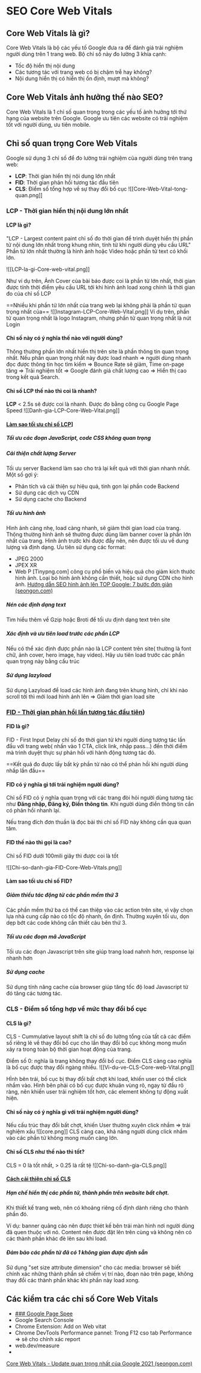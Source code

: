 # SEO Core Web Vitals

## Core Web Vitals là gì?
Core Web Vitals là bộ các yếu tố Google đưa ra để đánh giá trải nghiệm người dùng trên 1 trang web. Bộ chỉ số này đo lường 3 khía cạnh:
- Tốc độ hiển thị nội dung
- Các tương tác với trang web có bị chậm trễ hay không?
- Nội dung hiển thị có hiển thị ổn định, mượt mà không?
## Core Web Vitals ảnh hưởng thế nào SEO?
Core Web Vitals là 1 chỉ số quan trọng trong các yếu tố ảnh hưởng tới thứ hạng của website trên Google. Google ưu tiên các website có trải nghiệm tốt với người dùng, ưu tiên mobile. 
## Chỉ số quan trọng Core Web Vitals
Google sử dụng 3 chỉ số để đo lường trải nghiệm của người dùng trên trang web:
- **LCP**: Thời gian hiển thị nội dung lớn nhất 
- **FID**: Thời gian phản hồi tương tác đầu tiên
- **CLS**: Điểm số tổng hợp về sự thay đổi bố cục
![[Core-Web-Vital-tong-quan.png]]
### LCP - Thời gian hiển thị nội dung lớn nhất
#### LCP là gì?
"LCP - Largest content paint chỉ số đo thời gian để trình duyệt hiển thị phần tử nội dung lớn nhất trong khung nhìn, tính từ khi người dùng yêu cầu URL"
Phần tử lớn nhất thường là hình ảnh hoặc Video hoặc phần tử text có khối lớn.

![[LCP-la-gi-Core-web-vital.png]]

Như ví dụ trên, Ảnh Cover của bài báo được coi là phần từ lớn nhất, thời gian được tính thời điểm yêu cầu URL tới khi hình ảnh load xong chính là thời gian đo của chỉ số LCP

==Nhiều khi phần tử lớn nhất của trang web lại không phải là phần tử quan trọng nhất của==
![[Instagram-LCP-Core-Web-Vital.png]]
Ví dụ trên, phần tử quan trọng nhất là logo Instagram, nhưng phần tử quan trọng nhất là nút Login

#### Chỉ số này có ý nghĩa thế nào với người dùng?
Thông thường phần lớn nhất hiển thị trên site là phần thông tin quan trọng nhất. Nếu phần quan trọng nhất này được load nhanh => người dùng nhanh đọc được thông tin học tìm kiếm => Bounce Rate sẽ giảm, Time on-page tăng => Trải nghiệm tốt => Google đánh giá chất lượng cao => Hiển thị cao trong kết quả Search.

#### Chỉ số LCP thế nào thì coi là nhanh?
**LCP** < 2.5s  sẽ được coi là nhanh. Được đo bằng công cụ Google Page Speed
![[Danh-gia-LCP-Core-Web-Vital.png]]

#### [Làm sao tối ưu chỉ số LCP](https://web.dev/optimize-lcp/)]
##### Tối ưu các đoạn JavaScript, code CSS không quan trọng
##### Cải thiện chất lượng Server
   Tối ưu server Backend làm sao cho trả lại kết quả với thời gian nhanh nhất. Một số gợi ý:
   - Phân tích và cải thiện sự hiệu quả, tinh gọn lại phần code Backend
   - Sử dụng các dịch vụ CDN
   - Sử dụng cache cho Backend
   #####  Tối ưu hình ảnh
   Hình ảnh càng nhẹ, load càng nhanh, sẽ giảm thời gian load của trang. Thông thường hình ảnh sẽ thường được dùng làm banner cover là phần lớn nhất của trang. 
   Hình ảnh trước khi được đẩy nên, nên được tối ưu về dung lượng và định dạng. Ưu tiên sử dụng các format:
   - JPEG 2000
   - JPEX XR
   - Web P
     [Tinypng.com] công cụ phổ biến và hiệu quả cho giảm kích thước hình ảnh. 
     Loại bỏ hình ảnh không cần thiết, hoặc sử dụng CDN cho hình ảnh.
     [Hướng dẫn SEO hình ảnh lên TOP Google: 7 bước đơn giản (seongon.com)](https://seongon.com/blog/seo/seo-hinh-anh.html)
##### Nén các định dạng text
   Tìm hiểu thêm về Gzip hoặc Broti để tối ưu định dạng text trên site
##### Xác định và ưu tiên load trước các phần LCP
   Nếu có thể xác định được phần nào là LCP content trên site( thường là font chữ, ảnh cover, hero image, hay video). Hãy ưu tiên load trước các phần quan trọng này bằng cấu trúc **<link rel="preload">**
##### Sử dụng lazyload
   Sử dụng Lazyload để load các hình ảnh đang trên khung hình, chỉ khi nào scroll tới thì mới load hình ảnh lên => Giảm thời gian load site
### [FID - Thời gian phản hồi lần tương tác đầu tiên](https://web.dev/optimize-fid/))
#### FID là gì?
FID - First Input Delay chỉ số đo thời gian từ khi người dùng tương tác lần đầu với trang web( nhấn vào 1 CTA, click link, nhập pass...) đến thời điểm mà trình duyệt thực sự phản hồi với hành động tương tác đó.

==Kết quả đo được lấy bất kỳ phần từ nào có thể phản hồi khi người dùng nhấp lần đầu==

#### FID có ý nghĩa gì tới trải nghiệm người dùng?
Chỉ số FID có ý nghĩa quan trọng với các trang đòi hỏi người dùng tương tác như **Đăng nhập, Đăng ký, Điền thông tin**. Khi người dùng điền thông tin cần có phản hồi nhanh lại. 

Nếu trang đích đơn thuần là đọc bài thì chỉ số FID này không cần qua quan tâm.

#### FID thế nào thì gọi là cao?
Chỉ số FID dưới 100mili giây thì được coi là tốt

![[Chi-so-danh-gia-FID-Core-Web-Vitals.png]]

#### Làm sao tối ưu chỉ số FID?
##### Giảm thiểu tác động từ các phần mềm thứ 3
Các phần mềm thứ ba có thể can thiệp vào các action trên site, vì vậy chọn lựa nhà cung cấp nào có tốc độ nhanh, ổn định. Thường xuyên tối ưu, dọn dẹp bớt các code không cần thiết cảu bên thứ 3.
##### Tối ưu các đoạn mã JavaScript
Tối ưu các đoạn Javascript trên site giúp trang load nahnh hơn, response lại nhanh hơn 
##### Sử dụng cache
Sử dụng tính năng cache của browser giúp tăng tốc độ load Javascript từ đó tăng các tương tác. 
### CLS - Điểm số tổng hợp về mức thay đổi bố cục
#### CLS là gì?
CLS - Cummulative layout shift là chỉ số đo lường tổng của tất cả các điểm số riêng lẻ về thay đổi bố cục cho lần thay đổi bố cục không mong muốn xảy ra trong toàn bộ thời gian hoạt động của trang.

Điểm số 0: nghĩa là trang không thay đổi bố cục. Điểm CLS càng cao nghĩa là bố cục được thay đổi ngàng nhiều.
![[Vi-du-ve-CLS-Core-web-Vital.png]]

HÌnh bên trái, bố cục bị thay đổi bất chợt khi load, khiến user có thể click nhầm vào. Hình bên phải có bố cục được khuân vùng rõ, ngay từ đầu rõ ràng, nên khiến user trải nghiệm tốt hơn, các element không tự động xuất hiện.

#### Chỉ số này có ý nghĩa gì với trải nghiệm người dùng?
Nếu cấu trúc thay đổi bất chợt, khiến User thường xuyên click nhầm => trải nghiệm xấu
![[core.png]]
 CLS càng cao, khả năng người dùng click nhầm vào các phần tử không mong muốn càng lớn.
#### Chỉ số CLS như thế nào thì tốt?
CLS = 0 là tốt nhất, > 0.25 là rất tệ
![[Chi-so-danh-gia-CLS.png]]

#### [Cách cải thiện chỉ số CLS](https://web.dev/optimize-cls/)
##### Hạn chế hiển thị các phần tử, thành phần trên website bất chợt.
Khi thiết kế trang web, nên có khoảng riêng cố định dành riêng cho thành phần đó.

Ví dụ: banner quảng cáo nên được thiét kế bên trái màn hình nơi người dùng đã quen thuộc với nó. 
Content nên được đặt lên trên cùng và không nên có các thành phần khác đè lên sau khi load. 

#####  Đảm bảo các phần tử đã có 1 không gian được định sẵn
Sử dụng "set size attribute dimension" cho các media: browser sẽ biết chính xác những thành phần sẽ chiếm vị trí nào, đoạn nào trên page, không thay đổi các thành phần khác khi phần này load xong.
## Các kiểm tra các chỉ số Core Web Vitals
- [### Google Page Spee](https://developers.google.com/speed/pagespeed/insights/?hl=vi)
- Google Search Console
- Chrome Extension: Add on Web vitat
- Chrome DevTools Performance pannel: Trong F12 cso tab Performance => sẽ cho chính xác report
- web.dev/measure
- 

[Core Web Vitals - Update quan trọng nhất của Google 2021 (seongon.com)](https://seongon.com/blog/seo/core-web-vitals.html)
